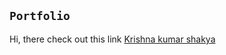 ## `Portfolio`
  Hi, there check out this link
  [Krishna kumar shakya](https://kkshakya.github.io/)

